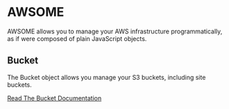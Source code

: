 # AWSOME

AWSOME allows you to manage your AWS infrastructure programmatically, as if were composed of plain JavaScript objects.

## Bucket

The Bucket object allows you manage your S3 buckets, including site buckets.

[Read The Bucket Documentation](docs/bucket)
